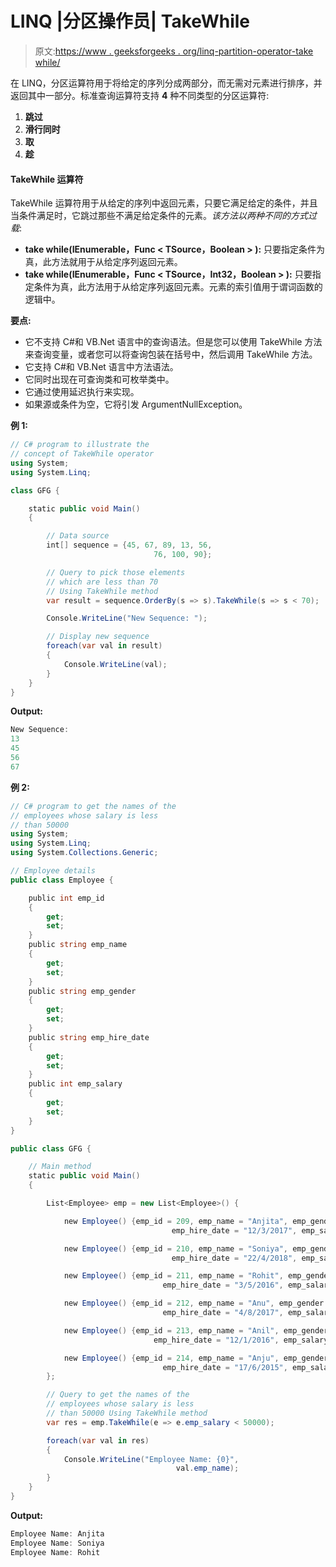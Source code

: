 # LINQ |分区操作员| TakeWhile

> 原文:[https://www . geeksforgeeks . org/linq-partition-operator-take while/](https://www.geeksforgeeks.org/linq-partition-operator-takewhile/)

在 LINQ，分区运算符用于将给定的序列分成两部分，而无需对元素进行排序，并返回其中一部分。标准查询运算符支持 **4** 种不同类型的分区运算符:

1.  **跳过**
2.  **滑行同时**
3.  **取**
4.  **趁**

#### TakeWhile 运算符

TakeWhile 运算符用于从给定的序列中返回元素，只要它满足给定的条件，并且当条件满足时，它跳过那些不满足给定条件的元素。*该方法以两种不同的方式过载*:

*   **take while<t source>(IEnumerable<t source>，Func < TSource，Boolean > ):** 只要指定条件为真，此方法就用于从给定序列返回元素。
*   **take while<t source>(IEnumerable<t source>，Func < TSource，Int32，Boolean > ):** 只要指定条件为真，此方法用于从给定序列返回元素。元素的索引值用于谓词函数的逻辑中。

**要点:**

*   它不支持 C#和 VB.Net 语言中的查询语法。但是您可以使用 TakeWhile 方法来查询变量，或者您可以将查询包装在括号中，然后调用 TakeWhile 方法。
*   它支持 C#和 VB.Net 语言中方法语法。
*   它同时出现在可查询类和可枚举类中。
*   它通过使用延迟执行来实现。
*   如果源或条件为空，它将引发 ArgumentNullException。

**例 1:**

```cs
// C# program to illustrate the
// concept of TakeWhile operator
using System;
using System.Linq;

class GFG {

    static public void Main()
    {

        // Data source
        int[] sequence = {45, 67, 89, 13, 56,
                                76, 100, 90};

        // Query to pick those elements
        // which are less than 70
        // Using TakeWhile method
        var result = sequence.OrderBy(s => s).TakeWhile(s => s < 70);

        Console.WriteLine("New Sequence: ");

        // Display new sequence
        foreach(var val in result)
        {
            Console.WriteLine(val);
        }
    }
}
```

**Output:**

```cs
New Sequence: 
13
45
56
67

```

**例 2:**

```cs
// C# program to get the names of the 
// employees whose salary is less 
// than 50000
using System;
using System.Linq;
using System.Collections.Generic;

// Employee details
public class Employee {

    public int emp_id
    {
        get;
        set;
    }
    public string emp_name
    {
        get;
        set;
    }
    public string emp_gender
    {
        get;
        set;
    }
    public string emp_hire_date
    {
        get;
        set;
    }
    public int emp_salary
    {
        get;
        set;
    }
}

public class GFG {

    // Main method
    static public void Main()
    {

        List<Employee> emp = new List<Employee>() {

            new Employee() {emp_id = 209, emp_name = "Anjita", emp_gender = "Female",
                                    emp_hire_date = "12/3/2017", emp_salary = 20000},

            new Employee() {emp_id = 210, emp_name = "Soniya", emp_gender = "Female",
                                    emp_hire_date = "22/4/2018", emp_salary = 30000},

            new Employee() {emp_id = 211, emp_name = "Rohit", emp_gender = "Male",
                                  emp_hire_date = "3/5/2016", emp_salary = 40000},

            new Employee() {emp_id = 212, emp_name = "Anu", emp_gender = "Female",
                                  emp_hire_date = "4/8/2017", emp_salary = 80000},

            new Employee() {emp_id = 213, emp_name = "Anil", emp_gender = "Male",
                                emp_hire_date = "12/1/2016", emp_salary = 60000},

            new Employee() {emp_id = 214, emp_name = "Anju", emp_gender = "Female",
                                  emp_hire_date = "17/6/2015", emp_salary = 50000},
        };

        // Query to get the names of the
        // employees whose salary is less
        // than 50000 Using TakeWhile method
        var res = emp.TakeWhile(e => e.emp_salary < 50000);

        foreach(var val in res)
        {
            Console.WriteLine("Employee Name: {0}",
                                     val.emp_name);
        }
    }
}
```

**Output:**

```cs
Employee Name: Anjita
Employee Name: Soniya
Employee Name: Rohit

```